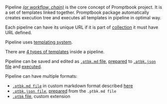Pipeline [*(or workflow, chain)*](https://github.com/webgptorg/promptbook/discussions/157) is the core concept of Promptbook project. It is a set of templates linked together. Promptbook package automatically creates execution tree and executes all templates in pipeline in optimal way.

Each pipeline can have its unique URL if it is part of [collection](https://github.com/webgptorg/promptbook/discussions/65) it must have URL defined.

Pipeline uses [templating system](https://github.com/webgptorg/promptbook/discussions/17).

There are [4 types of templates](https://github.com/webgptorg/promptbook/discussions/88) inside a pipeline.

Pipeline can be saved and edited as [`.ptbk.md` file](https://github.com/webgptorg/promptbook/discussions/85), [prepared](https://github.com/webgptorg/promptbook/discussions/78) to [`.ptbk.json` file](https://github.com/webgptorg/promptbook/discussions/86) and [executed](https://github.com/webgptorg/promptbook/discussions/84).




Pipeline can have multiple formats:

-   [`.ptbk.md file`](https://github.com/webgptorg/promptbook/discussions/85) in custom markdown format described [here](https://github.com/webgptorg/promptbook/discussions/categories/concepts?discussions_q=is%3Aopen+category%3AConcepts+label%3A%22%F0%9F%90%8A+Concept+working%22+label%3A.ptbk.md)
-   [`.ptbk.json file`](https://github.com/webgptorg/promptbook/discussions/85), [prepared](https://github.com/webgptorg/promptbook/discussions/78) from the `.ptbk.md file`
-   [`.ptbk` file](https://github.com/webgptorg/promptbook/discussions/94), custom extension

